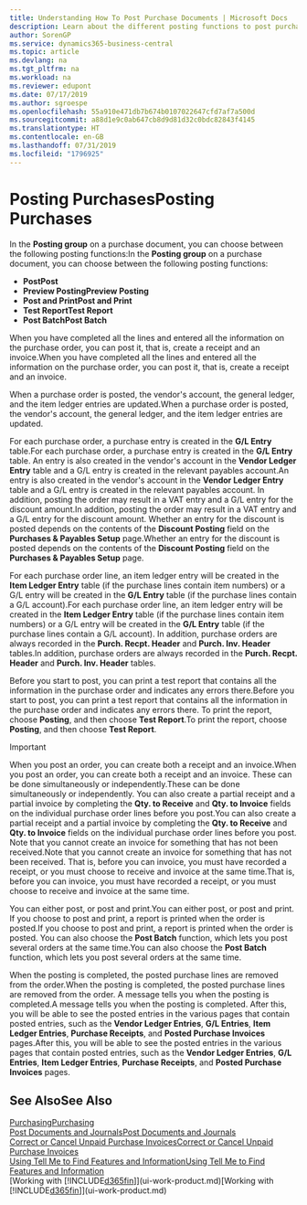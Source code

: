 ```yaml
---
title: Understanding How To Post Purchase Documents | Microsoft Docs
description: Learn about the different posting functions to post purchase documents, and how you can update posted documents.
author: SorenGP
ms.service: dynamics365-business-central
ms.topic: article
ms.devlang: na
ms.tgt_pltfrm: na
ms.workload: na
ms.reviewer: edupont
ms.date: 07/17/2019
ms.author: sgroespe
ms.openlocfilehash: 55a910e471db7b674b0107022647cfd7af7a500d
ms.sourcegitcommit: a88d1e9c0ab647cb8d9d81d32c0bdc82843f4145
ms.translationtype: HT
ms.contentlocale: en-GB
ms.lasthandoff: 07/31/2019
ms.locfileid: "1796925"
---
```

# <a name="posting-purchases"></a><span data-ttu-id="75875-103">Posting Purchases</span><span class="sxs-lookup"><span data-stu-id="75875-103">Posting Purchases</span></span>
<span data-ttu-id="75875-104">In the **Posting group** on a purchase document, you can choose between the following posting functions:</span><span class="sxs-lookup"><span data-stu-id="75875-104">In the **Posting group** on a purchase document, you can choose between the following posting functions:</span></span>

* <span data-ttu-id="75875-105">**Post**</span><span class="sxs-lookup"><span data-stu-id="75875-105">**Post**</span></span>
* <span data-ttu-id="75875-106">**Preview Posting**</span><span class="sxs-lookup"><span data-stu-id="75875-106">**Preview Posting**</span></span>
* <span data-ttu-id="75875-107">**Post and Print**</span><span class="sxs-lookup"><span data-stu-id="75875-107">**Post and Print**</span></span>
* <span data-ttu-id="75875-108">**Test Report**</span><span class="sxs-lookup"><span data-stu-id="75875-108">**Test Report**</span></span>
* <span data-ttu-id="75875-109">**Post Batch**</span><span class="sxs-lookup"><span data-stu-id="75875-109">**Post Batch**</span></span>

<span data-ttu-id="75875-110">When you have completed all the lines and entered all the information on the purchase order, you can post it, that is, create a receipt and an invoice.</span><span class="sxs-lookup"><span data-stu-id="75875-110">When you have completed all the lines and entered all the information on the purchase order, you can post it, that is, create a receipt and an invoice.</span></span>

<span data-ttu-id="75875-111">When a purchase order is posted, the vendor's account, the general ledger, and the item ledger entries are updated.</span><span class="sxs-lookup"><span data-stu-id="75875-111">When a purchase order is posted, the vendor's account, the general ledger, and the item ledger entries are updated.</span></span>

<span data-ttu-id="75875-112">For each purchase order, a purchase entry is created in the **G/L Entry** table.</span><span class="sxs-lookup"><span data-stu-id="75875-112">For each purchase order, a purchase entry is created in the **G/L Entry** table.</span></span> <span data-ttu-id="75875-113">An entry is also created in the vendor's account in the **Vendor Ledger Entry** table and a G/L entry is created in the relevant payables account.</span><span class="sxs-lookup"><span data-stu-id="75875-113">An entry is also created in the vendor's account in the **Vendor Ledger Entry** table and a G/L entry is created in the relevant payables account.</span></span> <span data-ttu-id="75875-114">In addition, posting the order may result in a VAT entry and a G/L entry for the discount amount.</span><span class="sxs-lookup"><span data-stu-id="75875-114">In addition, posting the order may result in a VAT entry and a G/L entry for the discount amount.</span></span> <span data-ttu-id="75875-115">Whether an entry for the discount is posted depends on the contents of the **Discount Posting** field on the **Purchases & Payables Setup** page.</span><span class="sxs-lookup"><span data-stu-id="75875-115">Whether an entry for the discount is posted depends on the contents of the **Discount Posting** field on the **Purchases & Payables Setup** page.</span></span>

<span data-ttu-id="75875-116">For each purchase order line, an item ledger entry will be created in the **Item Ledger Entry** table (if the purchase lines contain item numbers) or a G/L entry will be created in the **G/L Entry** table (if the purchase lines contain a G/L account).</span><span class="sxs-lookup"><span data-stu-id="75875-116">For each purchase order line, an item ledger entry will be created in the **Item Ledger Entry** table (if the purchase lines contain item numbers) or a G/L entry will be created in the **G/L Entry** table (if the purchase lines contain a G/L account).</span></span> <span data-ttu-id="75875-117">In addition, purchase orders are always recorded in the **Purch. Recpt. Header** and **Purch. Inv. Header** tables.</span><span class="sxs-lookup"><span data-stu-id="75875-117">In addition, purchase orders are always recorded in the **Purch. Recpt. Header** and **Purch. Inv. Header** tables.</span></span>

<span data-ttu-id="75875-118">Before you start to post, you can print a test report that contains all the information in the purchase order and indicates any errors there.</span><span class="sxs-lookup"><span data-stu-id="75875-118">Before you start to post, you can print a test report that contains all the information in the purchase order and indicates any errors there.</span></span> <span data-ttu-id="75875-119">To print the report, choose **Posting**, and then choose **Test Report**.</span><span class="sxs-lookup"><span data-stu-id="75875-119">To print the report, choose **Posting**, and then choose **Test Report**.</span></span>

> [!IMPORTANT]  
>   <span data-ttu-id="75875-120">When you post an order, you can create both a receipt and an invoice.</span><span class="sxs-lookup"><span data-stu-id="75875-120">When you post an order, you can create both a receipt and an invoice.</span></span> <span data-ttu-id="75875-121">These can be done simultaneously or independently.</span><span class="sxs-lookup"><span data-stu-id="75875-121">These can be done simultaneously or independently.</span></span> <span data-ttu-id="75875-122">You can also create a partial receipt and a partial invoice by completing the **Qty. to Receive** and **Qty. to Invoice** fields on the individual purchase order lines before you post.</span><span class="sxs-lookup"><span data-stu-id="75875-122">You can also create a partial receipt and a partial invoice by completing the **Qty. to Receive** and **Qty. to Invoice** fields on the individual purchase order lines before you post.</span></span> <span data-ttu-id="75875-123">Note that you cannot create an invoice for something that has not been received.</span><span class="sxs-lookup"><span data-stu-id="75875-123">Note that you cannot create an invoice for something that has not been received.</span></span> <span data-ttu-id="75875-124">That is, before you can invoice, you must have recorded a receipt, or you must choose to receive and invoice at the same time.</span><span class="sxs-lookup"><span data-stu-id="75875-124">That is, before you can invoice, you must have recorded a receipt, or you must choose to receive and invoice at the same time.</span></span>

<span data-ttu-id="75875-125">You can either post, or post and print.</span><span class="sxs-lookup"><span data-stu-id="75875-125">You can either post, or post and print.</span></span> <span data-ttu-id="75875-126">If you choose to post and print, a report is printed when the order is posted.</span><span class="sxs-lookup"><span data-stu-id="75875-126">If you choose to post and print, a report is printed when the order is posted.</span></span> <span data-ttu-id="75875-127">You can also choose the **Post Batch** function, which lets you post several orders at the same time.</span><span class="sxs-lookup"><span data-stu-id="75875-127">You can also choose the **Post Batch** function, which lets you post several orders at the same time.</span></span>

<span data-ttu-id="75875-128">When the posting is completed, the posted purchase lines are removed from the order.</span><span class="sxs-lookup"><span data-stu-id="75875-128">When the posting is completed, the posted purchase lines are removed from the order.</span></span> <span data-ttu-id="75875-129">A message tells you when the posting is completed.</span><span class="sxs-lookup"><span data-stu-id="75875-129">A message tells you when the posting is completed.</span></span> <span data-ttu-id="75875-130">After this, you will be able to see the posted entries in the various pages that contain posted entries, such as the **Vendor Ledger Entries**, **G/L Entries**, **Item Ledger Entries**, **Purchase Receipts**, and **Posted Purchase Invoices** pages.</span><span class="sxs-lookup"><span data-stu-id="75875-130">After this, you will be able to see the posted entries in the various pages that contain posted entries, such as the **Vendor Ledger Entries**, **G/L Entries**, **Item Ledger Entries**, **Purchase Receipts**, and **Posted Purchase Invoices** pages.</span></span>

## <a name="see-also"></a><span data-ttu-id="75875-131">See Also</span><span class="sxs-lookup"><span data-stu-id="75875-131">See Also</span></span>

[<span data-ttu-id="75875-132">Purchasing</span><span class="sxs-lookup"><span data-stu-id="75875-132">Purchasing</span></span>](purchasing-manage-purchasing.md)  
[<span data-ttu-id="75875-133">Post Documents and Journals</span><span class="sxs-lookup"><span data-stu-id="75875-133">Post Documents and Journals</span></span>](ui-post-documents-journals.md)  
[<span data-ttu-id="75875-134">Correct or Cancel Unpaid Purchase Invoices</span><span class="sxs-lookup"><span data-stu-id="75875-134">Correct or Cancel Unpaid Purchase Invoices</span></span>](purchasing-how-correct-cancel-unpaid-purchase-invoices.md)  
[<span data-ttu-id="75875-135">Using Tell Me to Find Features and Information</span><span class="sxs-lookup"><span data-stu-id="75875-135">Using Tell Me to Find Features and Information</span></span>](ui-search.md)  
<span data-ttu-id="75875-136">[Working with [!INCLUDE[d365fin](includes/d365fin_md.md)]](ui-work-product.md)</span><span class="sxs-lookup"><span data-stu-id="75875-136">[Working with [!INCLUDE[d365fin](includes/d365fin_md.md)]](ui-work-product.md)</span></span>
